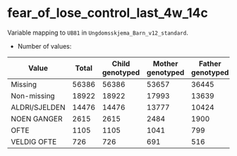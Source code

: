 # fear_of_lose_control_last_4w_14c
Variable mapping to `UB81` in `Ungdomsskjema_Barn_v12_standard`.
- Number of values:

| Value | Total | Child genotyped | Mother genotyped | Father genotyped |
| ----- | ----- | --------------- | ---------------- | ---------------- |
| Missing | 56386 | 56386 | 53657 | 36445 |
| Non-missing | 18922 | 18922 | 17993 | 13639 |
| ALDRI/SJELDEN | 14476 | 14476 | 13777 |10424 |
| NOEN GANGER | 2615 | 2615 | 2484 |1900 |
| OFTE | 1105 | 1105 | 1041 |799 |
| VELDIG OFTE | 726 | 726 | 691 |516 |



